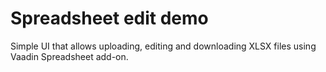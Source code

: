 Spreadsheet edit demo
==============

Simple UI that allows uploading, editing and downloading XLSX files using Vaadin Spreadsheet add-on.

